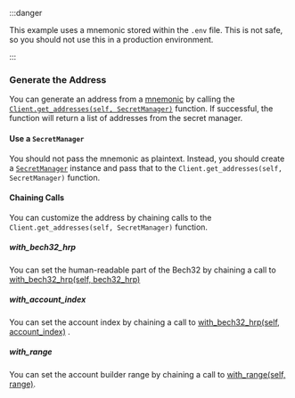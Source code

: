:::danger

This example uses a mnemonic stored within the `.env` file. This is not safe, so you should not use this in a production
environment.

:::

### Generate the Address

You can generate an address from a [mnemonic](../../../../how_tos/02_generate_mnemonic.mdx) by calling
the [`Client.get_addresses(self, SecretManager)`](iota_client/client/struct.Client.html#method.get_addresses)
function. If successful, the function will return a list of addresses from the secret manager.

#### Use a `SecretManager`

You should not pass the mnemonic as plaintext. Instead, you should create
a [`SecretManager`](iota_client/secret/enum.SecretManager.html) instance and pass that to the
`Client.get_addresses(self, SecretManager)` function.

#### Chaining Calls

You can customize the address by chaining calls to the `Client.get_addresses(self, SecretManager)` function.

##### with_bech32_hrp

You can set the human-readable part of the Bech32 by chaining a call
to [with_bech32_hrp(self, bech32_hrp)](iota_client/api/address/struct.GetAddressesBuilder.html#method.with_bech32_hrp)

##### with_account_index

You can set the account index by chaining a call
to [with_bech32_hrp(self, account_index)](iota_client/api/address/struct.GetAddressesBuilder.html#method.with_account_index)
.

##### with_range

You can set the account builder range by chaining a call
to [with_range(self, range)](iota_client/api/address/struct.GetAddressesBuilder.html#method.with_range).